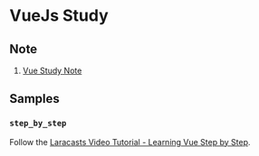 # VueJs Study

## Note

1. [Vue Study Note](./note/vue-study-note.md)

## Samples

### `step_by_step`

Follow the [Laracasts Video Tutorial - Learning Vue Step by Step](https://laracasts.com/series/learning-vue-step-by-step).

